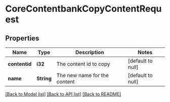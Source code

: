 # CoreContentbankCopyContentRequest

## Properties

Name | Type | Description | Notes
------------ | ------------- | ------------- | -------------
**contentid** | **i32** | The content id to copy | [default to null]
**name** | **String** | The new name for the content | [default to null]

[[Back to Model list]](../README.md#documentation-for-models) [[Back to API list]](../README.md#documentation-for-api-endpoints) [[Back to README]](../README.md)



